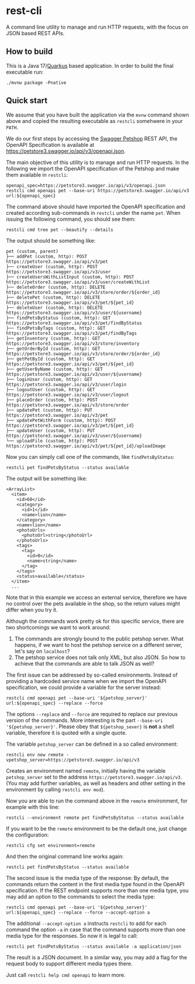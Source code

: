 # rest-cli

A command line utility to manage and run HTTP requests, with the focus on JSON based REST APIs.

## How to build

This is a Java 17/[Quarkus](https://quarkus.io/) based application. In order to build the final executable run:

```shell script
./mvnw package -Pnative
```

## Quick start

We assume that you have built the application via the `mvnw` command shown above and copied the resulting executable as `restcli` somehwere 
in your `PATH`.

We do our first steps by accessing the [Swagger Petshop](https://github.com/swagger-api/swagger-petstore) REST API, the OpenAPI 
Specification is available at https://petstore3.swagger.io/api/v3/openapi.json.

The main objective of this utility is to manage and run HTTP requests. In the following we import the OpenAPI specification of
the Petshop and make them available in `restcli`:

```shell script
openapi_spec=https://petstore3.swagger.io/api/v3/openapi.json
restcli cmd openapi pet --base-uri https://petstore3.swagger.io/api/v3 url:${openapi_spec}
```

The command above should have imported the OpenAPI specification and created according sub-commands in `restcli` under the name `pet`. 
When issuing the following command, you should see them: 
```shell script
restcli cmd tree pet --beautify --details
```
The output should be something like:

```
pet (custom, parent)
├── addPet (custom, http): POST https://petstore3.swagger.io/api/v3/pet
├── createUser (custom, http): POST https://petstore3.swagger.io/api/v3/user
├── createUsersWithListInput (custom, http): POST https://petstore3.swagger.io/api/v3/user/createWithList
├── deleteOrder (custom, http): DELETE https://petstore3.swagger.io/api/v3/store/order/${order_id}
├── deletePet (custom, http): DELETE https://petstore3.swagger.io/api/v3/pet/${pet_id}
├── deleteUser (custom, http): DELETE https://petstore3.swagger.io/api/v3/user/${username}
├── findPetsByStatus (custom, http): GET https://petstore3.swagger.io/api/v3/pet/findByStatus
├── findPetsByTags (custom, http): GET https://petstore3.swagger.io/api/v3/pet/findByTags
├── getInventory (custom, http): GET https://petstore3.swagger.io/api/v3/store/inventory
├── getOrderById (custom, http): GET https://petstore3.swagger.io/api/v3/store/order/${order_id}
├── getPetById (custom, http): GET https://petstore3.swagger.io/api/v3/pet/${pet_id}
├── getUserByName (custom, http): GET https://petstore3.swagger.io/api/v3/user/${username}
├── loginUser (custom, http): GET https://petstore3.swagger.io/api/v3/user/login
├── logoutUser (custom, http): GET https://petstore3.swagger.io/api/v3/user/logout
├── placeOrder (custom, http): POST https://petstore3.swagger.io/api/v3/store/order
├── updatePet (custom, http): PUT https://petstore3.swagger.io/api/v3/pet
├── updatePetWithForm (custom, http): POST https://petstore3.swagger.io/api/v3/pet/${pet_id}
├── updateUser (custom, http): PUT https://petstore3.swagger.io/api/v3/user/${username}
└── uploadFile (custom, http): POST https://petstore3.swagger.io/api/v3/pet/${pet_id}/uploadImage
```

Now you can simply call one of the commands, like `findPetsByStatus`:

```shell script
restcli pet findPetsByStatus --status available
```
The output will be something like:
```
<ArrayList>
  <item>
    <id>60</id>
    <category>
      <id>1</id>
      <name>lion</name>
    </category>
    <name>lion</name>
    <photoUrls>
      <photoUrl>string</photoUrl>
    </photoUrls>
    <tags>
      <tag>
        <id>0</id>
        <name>string</name>
      </tag>
    </tags>
    <status>available</status>
  </item>
  ...
```

Note that in this example we access an external service, therefore we have no control over the pets available in the shop, so the return values
might differ when you try it.

Although the commands work pretty ok for this specific service, there are two shortcomings we want to work around:

1. The commands are strongly bound to the public petshop server. What happens, if we want to host the petshop service on a different
   server, let's say on `localhost`?
2. The petshop service does not talk only XML, but also JSON. So how to achieve that the commands are able to talk
   JSON as well?

The first issue can be addressed by so-called environments. Instead of providing a hardcoded service name when we import the OpenAPI specification,
we could provide a variable for the server instead:

```shell script
restcli cmd openapi pet --base-uri '${petshop_server}' url:${openapi_spec} --replace --force
```

The options `--replace` and `--force` are required to replace our previous version of the commands. More interesting is the part 
`--base-uri '${petshop_server}'`. Please obey that `${petshop_sever}` is __not__ a shell variable, therefore it is quoted with a 
single quote.

The variable `petshop_server` can be defined in a so called environment:

```shell script
restcli env new remote -vpetshop_server=https://petstore3.swagger.io/api/v3
```

Creates an environment named `remote`, initially having the variable `petshop_server` set to the address `https://petstore3.swagger.io/api/v3`.
(You may add further variables, as well as headers and other setting in the environment by calling `restcli env mod`).

Now you are able to run the command above in the `remote` environment, for example with this line:

```shell script
restcli --environment remote pet findPetsByStatus --status available
```

If you want to be the `remote` environment to be the default one, just change the configuration:

```shell script
restcli cfg set environment=remote
```

And then the original command line works again:

```shell script
restcli pet findPetsByStatus --status available
```

The second issue is the media type of the response: By default, the commands return the content in the first media type found in the
OpenAPI specification. If the REST endpoint supports more than one media type, you may add an option to the commands to select the media type:

```shell script
restcli cmd openapi pet --base-uri '${petshop_server}' url:${openapi_spec} --replace --force --accept-option a
```

The additional `--accept-option a` instructs `restcli` to add for each command the option `-a` in case that the command supports more than
one media type for the responses. So now it is legal to call:

```shell script
restcli pet findPetsByStatus --status available -a application/json
```
The result is a JSON document. In a similar way, you may add a flag for the request body to support different media types there.

Just call `restcli help cmd openapi` to learn more.








